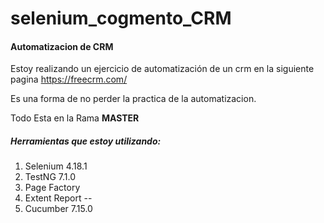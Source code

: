 # selenium_cogmento_CRM
#### Automatizacion de CRM 

Estoy realizando un ejercicio de automatización de un crm en la siguiente pagina https://freecrm.com/

Es una forma de no perder la practica de la automatizacion.

Todo Esta en la Rama **MASTER**

##### Herramientas que estoy utilizando:

1. Selenium 4.18.1
2. TestNG 7.1.0
3. Page Factory
4. Extent Report --
5. Cucumber 7.15.0

